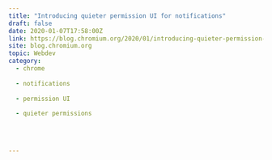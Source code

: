 ```yaml
---
title: "Introducing quieter permission UI for notifications"
draft: false
date: 2020-01-07T17:58:00Z
link: https://blog.chromium.org/2020/01/introducing-quieter-permission-ui-for.html?utm_medium=RSS&utm_source=hune
site: blog.chromium.org
topic: Webdev
category:
  - chrome
  
  - notifications
  
  - permission UI
  
  - quieter permissions
  
   
  

---
```

